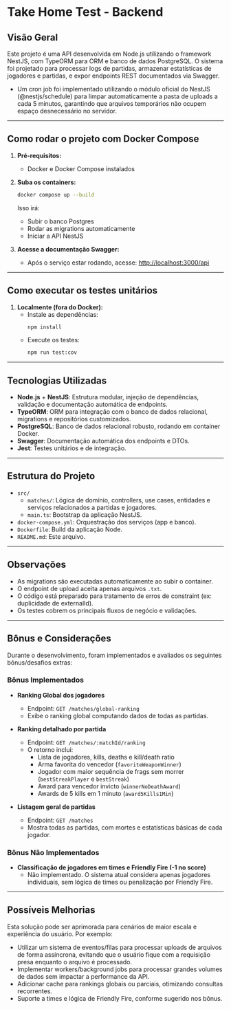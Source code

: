 # Take Home Test - Backend

## Visão Geral

Este projeto é uma API desenvolvida em Node.js utilizando o framework NestJS, com TypeORM para ORM e banco de dados PostgreSQL. O sistema foi projetado para processar logs de partidas, armazenar estatísticas de jogadores e partidas, e expor endpoints REST documentados via Swagger.

- Um cron job foi implementado utilizando o módulo oficial do NestJS (@nestjs/schedule) para limpar automaticamente a pasta de uploads a cada 5 minutos, garantindo que arquivos temporários não ocupem espaço desnecessário no servidor.

---

## Como rodar o projeto com Docker Compose

1. **Pré-requisitos:**
   - Docker e Docker Compose instalados

2. **Suba os containers:**

   ```sh
   docker compose up --build
   ```

   Isso irá:
   - Subir o banco Postgres
   - Rodar as migrations automaticamente
   - Iniciar a API NestJS

3. **Acesse a documentação Swagger:**
   - Após o serviço estar rodando, acesse: [http://localhost:3000/api](http://localhost:3000/api)

---

## Como executar os testes unitários

1. **Localmente (fora do Docker):**
   - Instale as dependências:
     ```sh
     npm install
     ```
   - Execute os testes:
     ```sh
     npm run test:cov
     ```

---

## Tecnologias Utilizadas

- **Node.js** + **NestJS**: Estrutura modular, injeção de dependências, validação e documentação automática de endpoints.
- **TypeORM**: ORM para integração com o banco de dados relacional, migrations e repositórios customizados.
- **PostgreSQL**: Banco de dados relacional robusto, rodando em container Docker.
- **Swagger**: Documentação automática dos endpoints e DTOs.
- **Jest**: Testes unitários e de integração.

---

## Estrutura do Projeto

- `src/`
  - `matches/`: Lógica de domínio, controllers, use cases, entidades e serviços relacionados a partidas e jogadores.
  - `main.ts`: Bootstrap da aplicação NestJS.
- `docker-compose.yml`: Orquestração dos serviços (app e banco).
- `Dockerfile`: Build da aplicação Node.
- `README.md`: Este arquivo.

---

## Observações

- As migrations são executadas automaticamente ao subir o container.
- O endpoint de upload aceita apenas arquivos `.txt`.
- O código está preparado para tratamento de erros de constraint (ex: duplicidade de externalId).
- Os testes cobrem os principais fluxos de negócio e validações.


---

## Bônus e Considerações

Durante o desenvolvimento, foram implementados e avaliados os seguintes bônus/desafios extras:

### Bônus Implementados

- **Ranking Global dos jogadores**
  - Endpoint: `GET /matches/global-ranking`
  - Exibe o ranking global computando dados de todas as partidas.

- **Ranking detalhado por partida**
  - Endpoint: `GET /matches/:matchId/ranking`
  - O retorno inclui:
    - Lista de jogadores, kills, deaths e kill/death ratio
    - Arma favorita do vencedor (`favoriteWeaponWinner`)
    - Jogador com maior sequência de frags sem morrer (`bestStreakPlayer` e `bestStreak`)
    - Award para vencedor invicto (`winnerNoDeathAward`)
    - Awards de 5 kills em 1 minuto (`award5Kills1Min`)

- **Listagem geral de partidas**
  - Endpoint: `GET /matches`
  - Mostra todas as partidas, com mortes e estatísticas básicas de cada jogador.

### Bônus Não Implementados

- **Classificação de jogadores em times e Friendly Fire (-1 no score)**
  - Não implementado. O sistema atual considera apenas jogadores individuais, sem lógica de times ou penalização por Friendly Fire.

---

## Possíveis Melhorias

Esta solução pode ser aprimorada para cenários de maior escala e experiência do usuário. Por exemplo:

- Utilizar um sistema de eventos/filas para processar uploads de arquivos de forma assíncrona, evitando que o usuário fique com a requisição presa enquanto o arquivo é processado.
- Implementar workers/background jobs para processar grandes volumes de dados sem impactar a performance da API.
- Adicionar cache para rankings globais ou parciais, otimizando consultas recorrentes.
- Suporte a times e lógica de Friendly Fire, conforme sugerido nos bônus.
